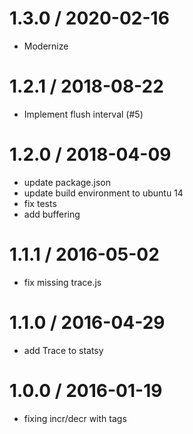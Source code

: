 
1.3.0 / 2020-02-16
==================

  * Modernize

1.2.1 / 2018-08-22
==================

  * Implement flush interval (#5)

1.2.0 / 2018-04-09
==================

  * update package.json
  * update build environment to ubuntu 14
  * fix tests
  * add buffering

1.1.1 / 2016-05-02
==================

  * fix missing trace.js

1.1.0 / 2016-04-29
==================

  * add Trace to statsy

1.0.0 / 2016-01-19
==================

  * fixing incr/decr with tags

